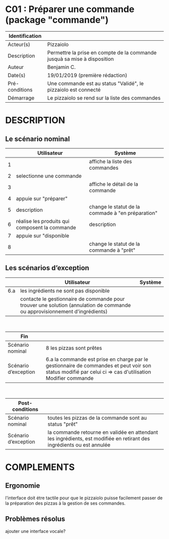 # C01 : Préparer une commande (package "commande")

|Identification | |
|-|-|
|Acteur(s) | Pizzaiolo |
|Description | Permettre la prise en compte de la commande jusquà sa mise à disposition |
|Auteur | Benjamin C. |
|Date(s) | 19/01/2019 (première rédaction) |
|Pré-conditions | Une commande est au status "Validé", le pizzaiolo est connecté |
|Démarrage | Le pizzaiolo se rend sur la liste des commandes |

# DESCRIPTION

## Le scénario nominal
||Utilisateur|Système|
|-|-|-|
|1|  | affiche la liste des commandes |
|2| selectionne une commande |  |
|3|  | affiche le détail de la commande |
|4| appuie sur "préparer"  |  |
|5| description | change le statut de la commade à "en préparation" |
|6| réalise les produits qui composent la commande | description |
|7| appuie sur "disponible |  |
|8|  | change le statut de la commande à "prêt" |

## Les scénarios d’exception

||Utilisateur|Système|
|-|-|-|
|6.a| les ingrédients ne sont pas disponible | |
| | contacte le gestionnaire de commande pour trouver une solution (annulation de commande ou approvisionnement d'ingrédients) | |

<br/>

|Fin||
|-|-|
|Scénario nominal | 8 les pizzas sont prêtes|
|Scénario d’exception | 6.a la commande est prise en charge par le gestionnaire de commandes et peut voir son status modifié par celui ci => cas d'utilisation Modifier commande |

<br/>

|Post-conditions||
|-|-
|Scénario nominal | toutes les pizzas de la commande sont au status "prêt" |
|Scénario d’exception | la commande retourne en validée en attendant les ingrédients, est modifiée en retirant des ingrédients ou est annulée |

# COMPLEMENTS

## Ergonomie 

l'interface doit étre tactile pour que le pizzaiolo puisse facilement passer de la préparation des pizzas à la gestion de ses commandes.

## Problèmes résolus 

ajouter une interface vocale?